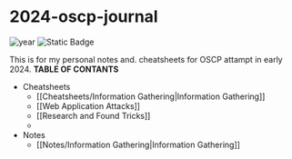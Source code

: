 # 2024-oscp-journal
![year](https://img.shields.io/badge/year-2024-green)  ![Static Badge](https://img.shields.io/badge/course-PEN--200-red?style=flat)

This is for my personal notes and. cheatsheets for OSCP attampt in early 2024.
**TABLE OF CONTANTS**
- Cheatsheets
	- [[Cheatsheets/Information Gathering|Information Gathering]]
	- [[Web Application Attacks]]
	- [[Research and Found Tricks]]
	- 
- Notes
	- [[Notes/Information Gathering|Information Gathering]]